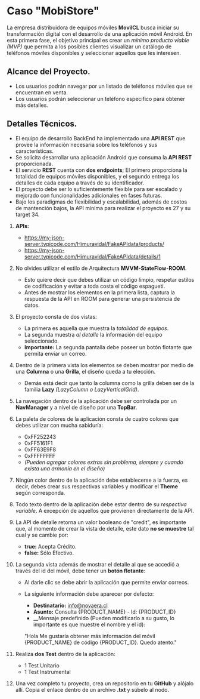 # Caso "MobiStore"

La empresa distribuidora de equipos móviles __MovilCL__ busca iniciar su transformación digital con el desarrollo de una aplicación móvil Android. En esta primera fase, el objetivo principal es crear un _mínimo producto viable (MVP)_ que permita a los posibles clientes visualizar un catálogo de teléfonos móviles disponibles y seleccionar aquellos que les interesen.

## Alcance del Proyecto.

- Los usuarios podrán navegar por un listado de teléfonos móviles que se encuentran en venta.
- Los usuarios podrán seleccionar un teléfono especifico para obtener más detalles.

## Detalles Técnicos.

- El equipo de desarrollo BackEnd ha implementado una __API REST__ que provee la información necesaria sobre los teléfonos y sus características.
- Se solicita desarrollar una aplicación Android que consuma la __API REST__ proporcionada.
- El servicio __REST__ cuenta con __dos endpoints__; El primero proporciona la totalidad de equipos móviles disponibles, y el segundo entrega los detalles de cada equipo a través de su identificador. 
- El proyecto debe ser lo suficientemente flexible para ser escalado y mejorado con funcionalidades adicionales en fases futuras.
- Bajo los paradigmas de flexibilidad y escalabilidad, además de costos de mantención bajos, la API mínima para realizar el proyecto es 27 y su target 34.

1. __APIs:__
    - https://my-json-server.typicode.com/Himuravidal/FakeAPIdata/products/
    - https://my-json-server.typicode.com/Himuravidal/FakeAPIdata/details/1

2. No olvides utilizar el estilo de Arquitectura __MVVM-StateFlow-ROOM__.
    - Esto quiere decir que debes utilizar un código limpio, respetar estilos de codificación y evitar a toda costa el código espagueti.
    - Antes de mostrar los elementos en la primera lista, captura la respuesta de la API en ROOM para generar una persistencia de datos.

3. El proyecto consta de dos vistas:
    - La primera es aquella que muestra la _totalidad de equipos_.
    - La segunda muestra _al detalle_ la información del equipo seleccionado.
    - __Importante:__ La segunda pantalla debe poseer un botón flotante que permita enviar un correo.

4. Dentro de la primera vista los elementos se deben mostrar por medio de una __Columna__ o una __Grilla__, el diseño queda a tu elección.
    - Demás está decir que tanto la columna como la grilla deben ser de la familia __Lazy__ _(LazyColumn o LazyVerticalGrid)_.

5. La navegación dentro de la aplicación debe ser controlada por un __NavManager__ y a nivel de diseño por una __TopBar__.

6. La paleta de colores de la aplicación consta de cuatro colores que debes utilizar con mucha sabiduría:
    - 0xFF252243
    - 0xFF5161F1
    - 0xFF63E9F8
    - 0xFFFFFFFF
    - _(Pueden agregar colores extras sin problema, siempre y cuando exista una armonía en el diseño)_

7. Ningún color dentro de la aplicación debe establecerse a la fuerza, es decir, debes crear sus respectivas variables y modificar el __Theme__ según corresponda.

8. Todo texto dentro de la aplicación debe estar dentro de su _respectiva variable_. A excepción de aquellos que provienen directamente de la API.

9. La API de detalle retorna un valor booleano de "credit", es importante que, al momento de crear la vista de detalle, este dato __no se muestre__ tal cual y se cambie por:
    - __true:__ Acepta Crédito.
    - __false:__ Sólo Efectivo.

10. La segunda vista además de mostrar el detalle al que se accedió a través del id del móvil, debe tener un __botón flotante__:
    - Al darle clic se debe abrir la aplicación que permite enviar correos.
    - La siguiente información debe aparecer por defecto:
        - __Destinatario:__ info@novaera.cl
        - __Asunto:__ Consulta {PRODUCT_NAME} - Id: {PRODUCT_ID}
        - __Mensaje predefinido (Pueden modificarlo a su gusto, lo importante es que muestre el nombre y el id):

        "Hola
        Me gustaría obtener más información del móvil {PRODUCT_NAME} de código {PRODUCT_ID}.
        Quedo atento."

11. Realiza __dos Test__ dentro de la aplicación:
    - 1 Test Unitario
    - 1 Test Instrumental

12. Una vez completo tu proyecto, crea un repositorio en tu __GitHub__ y alójalo allí. Copia el enlace dentro de un archivo __.txt__ y súbelo al nodo.